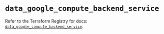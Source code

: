 # `data_google_compute_backend_service`

Refer to the Terraform Registry for docs: [`data_google_compute_backend_service`](https://registry.terraform.io/providers/hashicorp/google-beta/5.35.0/docs/data-sources/google_compute_backend_service).
